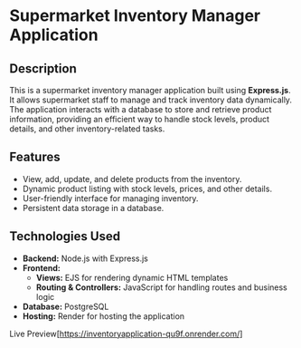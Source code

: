 # Supermarket Inventory Manager Application

## Description
This is a supermarket inventory manager application built using **Express.js**. It allows supermarket staff to manage and track inventory data dynamically. The application interacts with a database to store and retrieve product information, providing an efficient way to handle stock levels, product details, and other inventory-related tasks.

## Features
- View, add, update, and delete products from the inventory.
- Dynamic product listing with stock levels, prices, and other details.
- User-friendly interface for managing inventory.
- Persistent data storage in a database.

## Technologies Used
- **Backend:** Node.js with Express.js
- **Frontend:** 
  - **Views:** EJS for rendering dynamic HTML templates
  - **Routing & Controllers:** JavaScript for handling routes and business logic
- **Database:** PostgreSQL
- **Hosting:** Render for hosting the application

Live Preview[https://inventoryapplication-qu9f.onrender.com/]

